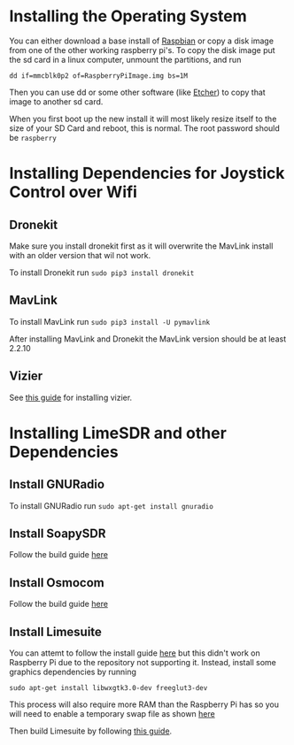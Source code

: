 # Installing the Operating System
You can either download a base install of [Raspbian][1] or copy a disk image from one of the other working raspberry pi's.
To copy the disk image put the sd card in a linux computer, unmount the partitions, and run 

```
dd if=mmcblk0p2 of=RaspberryPiImage.img bs=1M
```
Then you can use dd or some other software (like [Etcher][2])
to copy that image to another sd card.

When you first boot up the new install it will most likely resize itself to the size of your SD Card and reboot, this is normal.
The root password should be `raspberry`

# Installing Dependencies for Joystick Control over Wifi
## Dronekit
Make sure you install dronekit first as it will overwrite the MavLink install with an older version that wil not work.

To install Dronekit run `sudo pip3 install dronekit`
## MavLink
To install MavLink run `sudo pip3 install -U pymavlink`

After installing MavLink and Dronekit the MavLink version should be at least 2.2.10

## Vizier
See [this guide][3] for installing vizier.

# Installing LimeSDR and other Dependencies
## Install GNURadio
To install GNURadio run `sudo apt-get install gnuradio`
## Install SoapySDR
Follow the build guide [here][4]
## Install Osmocom
Follow the build guide [here][5]
## Install Limesuite
You can attemt to follow the install guide [here][6] but
this didn't work on Raspberry Pi due to the repository not supporting it. 
Instead, install some graphics dependencies by running 

`sudo apt-get install libwxgtk3.0-dev freeglut3-dev` 

This process will also require more RAM than the Raspberry Pi has so you will need
to enable a temporary swap file as shown [here][7]


Then build Limesuite by following [this guide][8].


[1]: https://www.raspberrypi.org/downloads/raspbian/
[2]: https://etcher.io/
[3]: ../Vizier.md#installation
[4]: https://github.com/pothosware/SoapySDR/wiki/BuildGuide
[5]: https://osmocom.org/projects/gr-osmosdr/wiki#Build-process
[6]: https://wiki.myriadrf.org/Lime_Suite#Ubuntu
[7]: ../Troubleshooting.md#raspberry-pi-freezes-when-trying-to-build-a-program
[8]: https://wiki.myriadrf.org/Lime_Suite#Unix_makefiles
